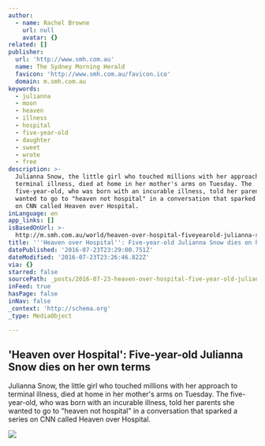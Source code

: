 ```yaml
---
author:
  - name: Rachel Browne
    url: null
    avatar: {}
related: []
publisher:
  url: 'http://www.smh.com.au'
  name: The Sydney Morning Herald
  favicon: 'http://www.smh.com.au/favicon.ico'
  domain: m.smh.com.au
keywords:
  - julianna
  - moon
  - heaven
  - illness
  - hospital
  - five-year-old
  - daughter
  - sweet
  - wrote
  - free
description: >-
  Julianna Snow, the little girl who touched millions with her approach to
  terminal illness, died at home in her mother's arms on Tuesday. The
  five-year-old, who was born with an incurable illness, told her parents she
  wanted to go to "heaven not hospital" in a conversation that sparked a series
  on CNN called Heaven over Hospital.
inLanguage: en
app_links: []
isBasedOnUrl: >-
  http://m.smh.com.au/world/heaven-over-hospital-fiveyearold-julianna-snow-dies-on-her-own-terms-20160615-gpjkfc.html
title: '''Heaven over Hospital'': Five-year-old Julianna Snow dies on her own terms'
datePublished: '2016-07-23T23:29:00.751Z'
dateModified: '2016-07-23T23:26:46.822Z'
via: {}
starred: false
sourcePath: _posts/2016-07-23-heaven-over-hospital-five-year-old-julianna-snow-dies-on.md
inFeed: true
hasPage: false
inNav: false
_context: 'http://schema.org'
_type: MediaObject

---
```

<article style=""><h1>'Heaven over Hospital': Five-year-old Julianna Snow dies on her own terms</h1><p>Julianna Snow, the little girl who touched millions with her approach to terminal illness, died at home in her mother's arms on Tuesday. The five-year-old, who was born with an incurable illness, told her parents she wanted to go to "heaven not hospital" in a conversation that sparked a series on CNN called Heaven over Hospital.</p><img src="http://www.smh.com.au/content/dam/images/g/p/j/w/n/4/image.related.socialLead.620x349.gpjkfc.png/1465978994603.jpg" /></article>
